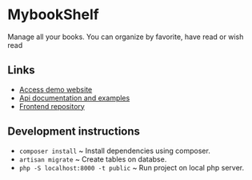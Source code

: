 
# MybookShelf
Manage all your books. You can organize by favorite, have read or wish read

## Links
- [Access demo website](https://dev-mybookshelf.netlify.com/)
- [Api documentation and examples](https://documenter.getpostman.com/view/1791443/SzKVSeZT?version=latest)
- [Frontend repository](https://github.com/redhmam/my-bookshelf-frontend)

## Development instructions

- `composer install` ~ Install dependencies using composer.
- `artisan migrate` ~ Create tables on databse.
- `php -S localhost:8000 -t public` ~ Run project on local php server.
